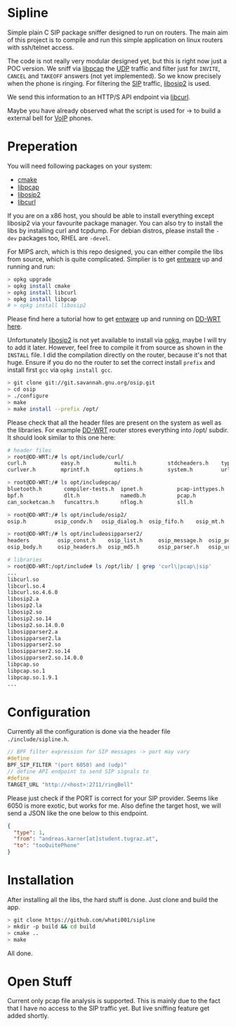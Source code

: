 # Sipline

Simple plain C SIP package sniffer designed to run on routers. The main aim of this project is to compile and run this
simple application on linux routers with ssh/telnet access.

The code is not really very modular designed yet, but this is right now just a POC version. We sniff
via [libpcap](https://www.tcpdump.org/) the [UDP](https://en.wikipedia.org/wiki/User_Datagram_Protocol) traffic and
filter just for `INVITE`, `CANCEL` and `TAKEOFF` answers (not yet implemented). So we know precisely when the phone is
ringing. For filtering the [SIP](https://en.wikipedia.org/wiki/Session_Initiation_Protocol)
traffic, [libosip2](https://www.gnu.org/software/osip/) is used.

We send this information to an HTTP/S API endpoint via [libcurl](https://curl.se/libcurl/).

Maybe you have already observed what the script is used for -> to build a external bell
for [VoIP](https://en.wikipedia.org/wiki/Voice_over_IP) phones.

# Preperation

You will need following packages on your system:

* [cmake](https://cmake.org/)
* [libpcap](https://www.tcpdump.org/)
* [libosip2](https://www.gnu.org/software/osip/)
* [libcurl](https://curl.se/libcurl/)

If you are on a x86 host, you should be able to install everything except libosip2 via your favourite package manager.
You can also try to install the libs by installing curl and tcpdump. For debian distros, please install the `-dev`
packages too, RHEL are `-devel`.

For MIPS arch, which is this repo designed, you can either compile the libs from source, which is quite complicated.
Simplier is to get [entware](https://github.com/Entware/Entware) up and running and run:

```bash
> opkg upgrade
> opkg install cmake
> opkg install libcurl
> opkg install libpcap
# > opkg install libosip2
```

Please find here a tutorial how to get [entware](https://github.com/Entware/Entware) up and running
on [DD-WRT](https://dd-wrt.com/) [here](https://wiki.dd-wrt.com/wiki/index.php/Installing_Entware).

Unfortunately [libosip2](https://www.gnu.org/software/osip/) is not yet available to install
via [opkg](https://en.wikipedia.org/wiki/Opkg), maybe I will try to add it later. However, feel free to compile it from
source as shown in the `INSTALL` file. I did the compilation directly on the router, because it's not that huge. Ensure
if you do no the router to set the correct install `prefix` and install first `gcc` via `opkg install gcc`.

```bash
> git clone git://git.savannah.gnu.org/osip.git
> cd osip
> ./configure
> make
> make install --prefix /opt/
```

Please check that all the header files are present on the system as well as the libraries. For
example [DD-WRT](https://dd-wrt.com/) router stores everything into /opt/ subdir. It should look similar to this one
here:

```bash
# header files
> root@DD-WRT:/# ls opt/include/curl/
curl.h           easy.h           multi.h          stdcheaders.h    typecheck-gcc.h
curlver.h        mprintf.h        options.h        system.h         urlapi.h

> root@DD-WRT:/# ls opt/includepcap/
bluetooth.h       compiler-tests.h  ipnet.h           pcap-inttypes.h   socket.h
bpf.h             dlt.h             namedb.h          pcap.h            usb.h
can_socketcan.h   funcattrs.h       nflog.h           sll.h             vlan.h

> root@DD-WRT:/# ls opt/include/osip2/
osip.h         osip_condv.h   osip_dialog.h  osip_fifo.h    osip_mt.h      osip_time.h

> root@DD-WRT:/# ls opt/includeosipparser2/
headers         osip_const.h    osip_list.h     osip_message.h  osip_port.h     sdp_message.h
osip_body.h     osip_headers.h  osip_md5.h      osip_parser.h   osip_uri.h

# libraries
> root@DD-WRT:/opt/include# ls /opt/lib/ | grep 'curl\|pcap\|sip'
...
libcurl.so
libcurl.so.4
libcurl.so.4.6.0
libosip2.a
libosip2.la
libosip2.so
libosip2.so.14
libosip2.so.14.0.0
libosipparser2.a
libosipparser2.la
libosipparser2.so
libosipparser2.so.14
libosipparser2.so.14.0.0
libpcap.so
libpcap.so.1
libpcap.so.1.9.1
...
```

# Configuration

Currently all the configuration is done via the header file `./include/sipline.h`.

```c
// BPF filter expression for SIP messages -> port may vary
#define
BPF_SIP_FILTER "(port 6050) and (udp)"
// define API endpoint to send SIP signals to
#define
TARGET_URL "http://<host>:2711/ringBell"
```

Please just check if the PORT is correct for your SIP provider. Seems like 6050 is more exotic, but works for me. Also
define the target host, we will send a JSON like the one below to this endpoint.

```json
{
  "type": 1,
  "from": "andreas.karner[at]student.tugraz.at",
  "to": "tooQuitePhone"
}
```

# Installation

After installing all the libs, the hard stuff is done. Just clone and build the app.

```bash
> git clone https://github.com/whati001/sipline
> mkdir -p build && cd build
> cmake ..
> make
```
All done.

# Open Stuff

Current only pcap file analysis is supported. This is mainly due to the fact that I have no access to the SIP traffic yet.
But live sniffing feature get added shortly.


